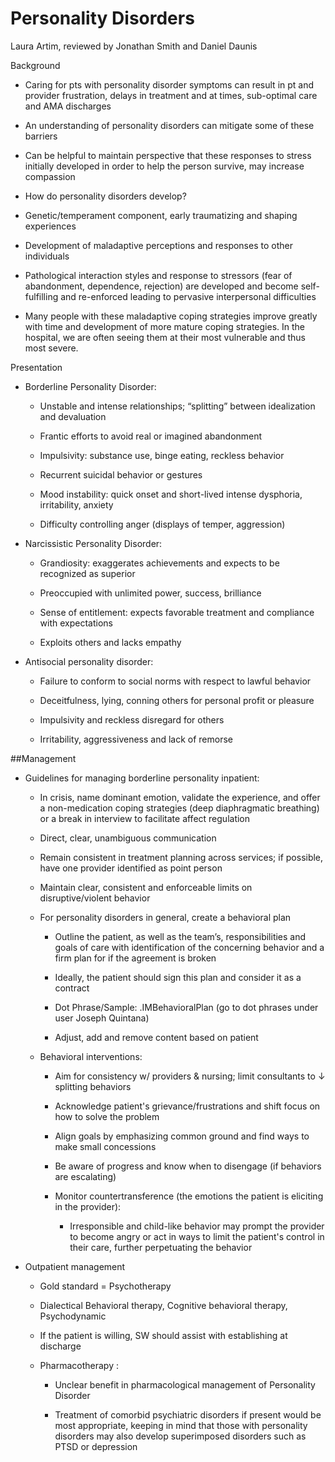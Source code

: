 # Personality Disorders

Laura Artim, reviewed by Jonathan Smith and Daniel Daunis

Background

-   Caring for pts with personality disorder symptoms can result in pt
    and provider frustration, delays in treatment and at times,
    sub-optimal care and AMA discharges
    
-   An understanding of personality disorders can mitigate some of these
    barriers

- Can be helpful to maintain perspective that these responses to stress initially developed in order to help the person survive, may increase compassion
  
- How do personality disorders develop?

- Genetic/temperament component, early traumatizing and shaping experiences

- Development of maladaptive perceptions and responses to other individuals

- Pathological interaction styles and response to stressors (fear of abandonment, dependence, rejection) are developed and become self-fulfilling and re-enforced leading to pervasive interpersonal difficulties

- Many people with these maladaptive coping strategies improve greatly with time and development of more mature coping strategies. In the hospital, we are often seeing them at their most vulnerable and thus most severe.

Presentation

-   Borderline Personality Disorder:
    -   Unstable and intense relationships; “splitting” between
        idealization and devaluation
        
    -   Frantic efforts to avoid real or imagined abandonment
      
    -   Impulsivity: substance use, binge eating, reckless behavior
      
    -   Recurrent suicidal behavior or gestures
      
    -   Mood instability: quick onset and short-lived intense dysphoria,
        irritability, anxiety
  
    -   Difficulty controlling anger (displays of temper, aggression)
      
-   Narcissistic Personality Disorder:
  
    -   Grandiosity: exaggerates achievements and expects to be
        recognized as superior
        
    -   Preoccupied with unlimited power, success, brilliance
      
    -   Sense of entitlement: expects favorable treatment and compliance
        with expectations
        
    -   Exploits others and lacks empathy
      
-   Antisocial personality disorder:
    -   Failure to conform to social norms with respect to lawful
        behavior
        
    -   Deceitfulness, lying, conning others for personal profit or
        pleasure
        
    -   Impulsivity and reckless disregard for others
      
    -   Irritability, aggressiveness and lack of remorse

##Management

- Guidelines for managing borderline personality inpatient:

    - In crisis, name dominant emotion, validate the experience, and offer a non-medication coping strategies (deep diaphragmatic breathing) or a break in interview to facilitate affect regulation

    - Direct, clear, unambiguous communication 

    - Remain consistent in treatment planning across services; if possible, have one provider identified as point person

    - Maintain clear, consistent and enforceable limits on disruptive/violent behavior

    - For personality disorders in general, create a behavioral plan

        - Outline the patient, as well as the team’s, responsibilities and goals of care with identification of the concerning behavior and a firm plan for if the agreement is broken

        - Ideally, the patient should sign this plan and consider it as a contract

        - Dot Phrase/Sample: .IMBehavioralPlan (go to dot phrases under user Joseph Quintana)

        - Adjust, add and remove content based on patient

    - Behavioral interventions:

        - Aim for consistency w/ providers & nursing; limit consultants to ↓ splitting behaviors

        - Acknowledge patient's grievance/frustrations and shift focus on how to solve the problem

        - Align goals by emphasizing common ground and find ways to make small concessions

        - Be aware of progress and know when to disengage (if behaviors are escalating)

        - Monitor countertransference (the emotions the patient is eliciting in the provider): 

            - Irresponsible and child-like behavior may prompt the provider to become angry or act in ways to limit the patient's control in their care, further perpetuating the behavior

- Outpatient management

    - Gold standard = Psychotherapy

    - Dialectical Behavioral therapy, Cognitive behavioral therapy, Psychodynamic

    - If the patient is willing, SW should assist with establishing at discharge

    - Pharmacotherapy :

        - Unclear benefit in pharmacological management of Personality Disorder

        - Treatment of comorbid psychiatric disorders if present would be most appropriate, keeping in mind that those with personality disorders may also develop superimposed disorders such as PTSD or depression

